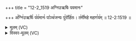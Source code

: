 +++
title = "12-2_1519 अग्निउऋषिः पवमानः"

+++
अ꣣ग्नि꣢उऋषिः꣣ प꣡व꣢मानः꣣ पा꣡ञ्च꣢जन्यः पु꣣रो꣡हि꣢तः। त꣡मी꣢महे महाग꣣य꣢म् ॥ 12-2:1519 ॥

<details><summary>मूलम् (VC)</summary>

अ꣣ग्नि꣢꣫रृषिः꣣ प꣡व꣢मानः꣣ पा꣡ञ्च꣢जन्यः पुरोहितः । त꣡मी꣢महे महाग꣣य꣢म् ॥१५१९॥
</details>

<details><summary>विस्वर-मूलम् (VC)</summary>

अग्निरृषिः पवमानः पाञ्चजन्यः पुरोहितः । तमीमहे महागयम् ॥१५१९॥
</details>